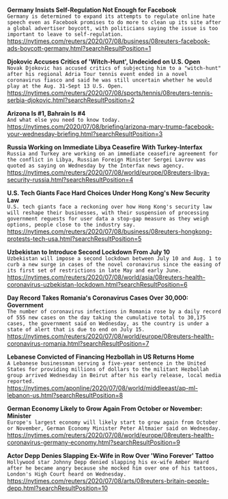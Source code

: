 **Germany Insists Self-Regulation Not Enough for Facebook**\
`Germany is determined to expand its attempts to regulate online hate speech even as Facebook promises to do more to clean up its site after a global advertiser boycott, with politicians saying the issue is too important to leave to self-regulation.`\
https://nytimes.com/reuters/2020/07/08/business/08reuters-facebook-ads-boycott-germany.html?searchResultPosition=1

**Djokovic Accuses Critics of 'Witch-Hunt', Undecided on U.S. Open**\
`Novak Djokovic has accused critics of subjecting him to a "witch-hunt" after his regional Adria Tour tennis event ended in a novel coronavirus fiasco and said he was still uncertain whether he would play at the Aug. 31-Sept 13 U.S. Open.`\
https://nytimes.com/reuters/2020/07/08/sports/tennis/08reuters-tennis-serbia-djokovic.html?searchResultPosition=2

**Arizona Is #1, Bahrain Is #4**\
`And what else you need to know today.`\
https://nytimes.com/2020/07/08/briefing/arizona-mary-trump-facebook-your-wednesday-briefing.html?searchResultPosition=3

**Russia Working on Immediate Libya Ceasefire With Turkey-Interfax**\
`Russia and Turkey are working on an immediate ceasefire agreement for the conflict in Libya, Russian Foreign Minister Sergei Lavrov was quoted as saying on Wednesday by the Interfax news agency. `\
https://nytimes.com/reuters/2020/07/08/world/europe/08reuters-libya-security-russia.html?searchResultPosition=4

**U.S. Tech Giants Face Hard Choices Under Hong Kong's New Security Law**\
`U.S. tech giants face a reckoning over how Hong Kong's security law will reshape their businesses, with their suspension of processing government requests for user data a stop-gap measure as they weigh options, people close to the industry say.`\
https://nytimes.com/reuters/2020/07/08/business/08reuters-hongkong-protests-tech-usa.html?searchResultPosition=5

**Uzbekistan to Introduce Second Lockdown From July 10**\
`Uzbekistan will impose a second lockdown between July 10 and Aug. 1 to curb a new surge in cases of the novel coronavirus since the easing of its first set of restrictions in late May and early June.  `\
https://nytimes.com/reuters/2020/07/08/world/asia/08reuters-health-coronavirus-uzbekistan-lockdown.html?searchResultPosition=6

**Day Record Takes Romania's Coronavirus Cases Over 30,000: Government**\
`The number of coronavirus infections in Romania rose by a daily record of 555 new cases on the day taking the cumulative total to 30,175 cases, the government said on Wednesday, as the country is under a state of alert that is due to end on July 15.`\
https://nytimes.com/reuters/2020/07/08/world/europe/08reuters-health-coronavirus-romania.html?searchResultPosition=7

**Lebanese Convicted of Financing Hezbollah in US Returns Home**\
`A Lebanese businessman serving a five-year sentence in the United States for providing millions of dollars to the militant Hezbollah group arrived Wednesday in Beirut after his early release, local media reported. `\
https://nytimes.com/aponline/2020/07/08/world/middleeast/ap-ml-lebanon-us.html?searchResultPosition=8

**German Economy Likely to Grow Again From October or November: Minister**\
`Europe's largest economy will likely start to grow again from October or November, German Economy Minister Peter Altmaier said on Wednesday.`\
https://nytimes.com/reuters/2020/07/08/world/europe/08reuters-health-coronavirus-germany-economy.html?searchResultPosition=9

**Actor Depp Denies Slapping Ex-Wife in Row Over 'Wino Forever' Tattoo**\
`Hollywood star Johnny Depp denied slapping his ex-wife Amber Heard after he became angry because she mocked him over one of his tattoos, London's High Court heard on Wednesday.`\
https://nytimes.com/reuters/2020/07/08/arts/08reuters-britain-people-depp.html?searchResultPosition=10

